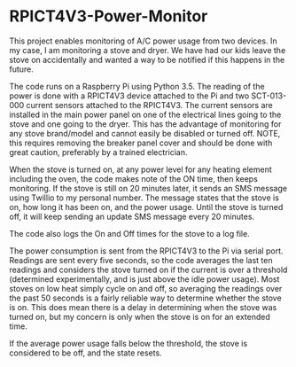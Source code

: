# RPICT4V3-Power-Monitor

This project enables monitoring of A/C power usage from two devices.  In my case, I am monitoring a stove and dryer.  We have had our kids leave the stove on accidentally and wanted a way to be notified if this happens in the future.

The code runs on a Raspberry Pi using Python 3.5.  The reading of the power is done with a RPICT4V3 device attached to the Pi and two SCT-013-000 current sensors attached to the RPICT4V3.  The current sensors are installed in the main power panel on one of the electrical lines going to the stove and one going to the dryer.  This has the advantage of monitoring for any stove brand/model and cannot easily be disabled or turned off.  NOTE, this requires removing the breaker panel cover and should be done with great caution, preferably by a trained electrician.

When the stove is turned on, at any power level for any heating element including the oven, the code makes note of the ON time, then keeps monitoring.  If the stove is still on 20 minutes later, it sends an SMS message using Twillio to my personal number.  The message states that the stove is on, how long it has been on, and the power usage. Until the stove is turned off, it will keep sending an update SMS message every 20 minutes.

The code also logs the On and Off times for the stove to a log file.

The power consumption is sent from the RPICT4V3 to the Pi via serial port.  Readings are sent every five seconds, so the code averages the last ten readings and considers the stove turned on if the current is over a threshold (determined experimentally, and is just above the idle power usage).  Most stoves on low heat simply cycle on and off, so averaging the readings over the past 50 seconds is a fairly reliable way to determine whether the stove is on.  This does mean there is a delay in determining when the stove was turned on, but my concern is only when the stove is on for an extended time.

If the average power usage falls below the threshold, the stove is considered to be off, and the state resets.
